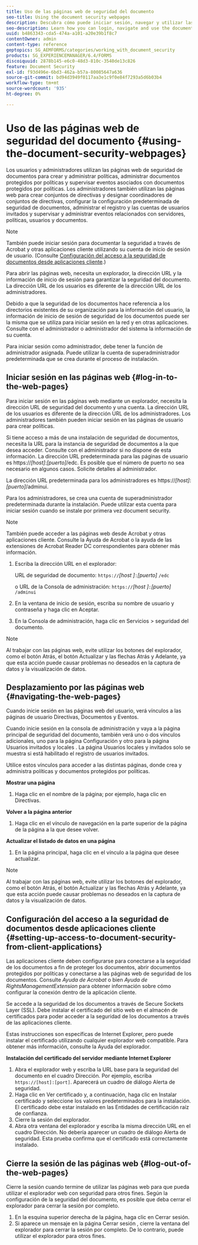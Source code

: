 ```yaml
---
title: Uso de las páginas web de seguridad del documento
seo-title: Using the document security webpages
description: Descubra cómo puede iniciar sesión, navegar y utilizar las páginas web de seguridad del documento.
seo-description: Learn how you can login, navigate and use the document security web pages.
uuid: b4863343-cda5-474a-a101-a20e39b1f8c7
contentOwner: admin
content-type: reference
geptopics: SG_AEMFORMS/categories/working_with_document_security
products: SG_EXPERIENCEMANAGER/6.4/FORMS
discoiquuid: 2878b145-e6c0-48d3-810c-3540de13c826
feature: Document Security
exl-id: f93d496e-6bd3-462a-b57a-80085647a636
source-git-commit: bd94d3949f0117aa3e1c9f0e84f7293a5d6b03b4
workflow-type: tm+mt
source-wordcount: '935'
ht-degree: 0%

---
```


# Uso de las páginas web de seguridad del documento {#using-the-document-security-webpages}

Los usuarios y administradores utilizan las páginas web de seguridad de documentos para crear y administrar políticas, administrar documentos protegidos por políticas y supervisar eventos asociados con documentos protegidos por políticas. Los administradores también utilizan las páginas web para crear conjuntos de directivas y designar coordinadores de conjuntos de directivas, configurar la configuración predeterminada de seguridad de documentos, administrar el registro y las cuentas de usuarios invitados y supervisar y administrar eventos relacionados con servidores, políticas, usuarios y documentos.

>[!NOTE]
>
>También puede iniciar sesión para documentar la seguridad a través de Acrobat y otras aplicaciones cliente utilizando su cuenta de inicio de sesión de usuario. (Consulte [Configuración del acceso a la seguridad de documentos desde aplicaciones cliente](using-document-security-web-pages.md#setting-up-access-to-document-security-from-client-applications).)

Para abrir las páginas web, necesita un explorador, la dirección URL y la información de inicio de sesión para garantizar la seguridad del documento. La dirección URL de los usuarios es diferente de la dirección URL de los administradores.

Debido a que la seguridad de los documentos hace referencia a los directorios existentes de su organización para la información del usuario, la información de inicio de sesión de seguridad de los documentos puede ser la misma que se utiliza para iniciar sesión en la red y en otras aplicaciones. Consulte con el administrador o administrador del sistema la información de su cuenta.

Para iniciar sesión como administrador, debe tener la función de administrador asignada. Puede utilizar la cuenta de superadministrador predeterminada que se crea durante el proceso de instalación.

## Iniciar sesión en las páginas web {#log-in-to-the-web-pages}

Para iniciar sesión en las páginas web mediante un explorador, necesita la dirección URL de seguridad del documento y una cuenta. La dirección URL de los usuarios es diferente de la dirección URL de los administradores. Los administradores también pueden iniciar sesión en las páginas de usuario para crear políticas.

Si tiene acceso a más de una instalación de seguridad de documentos, necesita la URL para la instancia de seguridad de documentos a la que desea acceder. Consulte con el administrador si no dispone de esta información. La dirección URL predeterminada para las páginas de usuario es https://*[host]*:*[puerto]*/edc. Es posible que el número de puerto no sea necesario en algunos casos. Solicite detalles al administrador.

La dirección URL predeterminada para los administradores es https://*[host]*:*[puerto]*/adminui.

Para los administradores, se crea una cuenta de superadministrador predeterminada durante la instalación. Puede utilizar esta cuenta para iniciar sesión cuando se instale por primera vez document security.

>[!NOTE]
>
>También puede acceder a las páginas web desde Acrobat y otras aplicaciones cliente. Consulte la Ayuda de Acrobat o la ayuda de las extensiones de Acrobat Reader DC correspondientes para obtener más información.

1. Escriba la dirección URL en el explorador:

   URL de seguridad de documento: `https://`*[host ]*`:`*[puerto]* `/edc`

   o URL de la Consola de administración: `https://`*[host ]*`:`*[puerto]* `/adminui`

1. En la ventana de inicio de sesión, escriba su nombre de usuario y contraseña y haga clic en Aceptar.
1. En la Consola de administración, haga clic en Servicios > seguridad del documento.

>[!NOTE]
>
>Al trabajar con las páginas web, evite utilizar los botones del explorador, como el botón Atrás, el botón Actualizar y las flechas Atrás y Adelante, ya que esta acción puede causar problemas no deseados en la captura de datos y la visualización de datos.

## Desplazamiento por las páginas web {#navigating-the-web-pages}

Cuando inicie sesión en las páginas web del usuario, verá vínculos a las páginas de usuario Directivas, Documentos y Eventos.

Cuando inicie sesión en la consola de administración y vaya a la página principal de seguridad del documento, también verá uno o dos vínculos adicionales, uno para la página Configuración y otro para la página Usuarios invitados y locales . La página Usuarios locales y invitados solo se muestra si está habilitado el registro de usuarios invitados.

Utilice estos vínculos para acceder a las distintas páginas, donde crea y administra políticas y documentos protegidos por políticas.

**Mostrar una página**

1. Haga clic en el nombre de la página; por ejemplo, haga clic en Directivas.

**Volver a la página anterior**

1. Haga clic en el vínculo de navegación en la parte superior de la página de la página a la que desee volver.

**Actualizar el listado de datos en una página**

1. En la página principal, haga clic en el vínculo a la página que desee actualizar.

>[!NOTE]
>
>Al trabajar con las páginas web, evite utilizar los botones del explorador, como el botón Atrás, el botón Actualizar y las flechas Atrás y Adelante, ya que esta acción puede causar problemas no deseados en la captura de datos y la visualización de datos.

## Configuración del acceso a la seguridad de documentos desde aplicaciones cliente {#setting-up-access-to-document-security-from-client-applications}

Las aplicaciones cliente deben configurarse para conectarse a la seguridad de los documentos a fin de proteger los documentos, abrir documentos protegidos por políticas y conectarse a las páginas web de seguridad de los documentos. Consulte *Ayuda de Acrobat* o bien *Ayuda de RightsManagementExtension* para obtener información sobre cómo configurar la conexión dentro de la aplicación cliente.

Se accede a la seguridad de los documentos a través de Secure Sockets Layer (SSL). Debe instalar el certificado del sitio web en el almacén de certificados para poder acceder a la seguridad de los documentos a través de las aplicaciones cliente.

<!-- Fix broken link See Configuring SSL for information on SSL.-->

Estas instrucciones son específicas de Internet Explorer, pero puede instalar el certificado utilizando cualquier explorador web compatible. Para obtener más información, consulte la Ayuda del explorador.

**Instalación del certificado del servidor mediante Internet Explorer**

1. Abra el explorador web y escriba la URL base para la seguridad del documento en el cuadro Dirección. Por ejemplo, escriba `https://[host]:[port]`. Aparecerá un cuadro de diálogo Alerta de seguridad.
1. Haga clic en Ver certificado y, a continuación, haga clic en Instalar certificado y seleccione los valores predeterminados para la instalación. El certificado debe estar instalado en las Entidades de certificación raíz de confianza.
1. Cierre la sesión del explorador.
1. Abra otra ventana del explorador y escriba la misma dirección URL en el cuadro Dirección. No debería aparecer un cuadro de diálogo Alerta de seguridad. Esta prueba confirma que el certificado está correctamente instalado.

## Cierre la sesión de las páginas web {#log-out-of-the-web-pages}

Cierre la sesión cuando termine de utilizar las páginas web para que pueda utilizar el explorador web con seguridad para otros fines. Según la configuración de la seguridad del documento, es posible que deba cerrar el explorador para cerrar la sesión por completo.

1. En la esquina superior derecha de la página, haga clic en Cerrar sesión.
1. Si aparece un mensaje en la página Cerrar sesión , cierre la ventana del explorador para cerrar la sesión por completo. De lo contrario, puede utilizar el explorador para otros fines.
